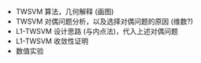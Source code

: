 + TWSVM 算法，几何解释 (画图)
+ TWSVM 对偶问题分析，以及选择对偶问题的原因 (维数?)
+ L1-TWSVM 设计思路 (与内点法)，代入上述对偶问题
+ L1-TWSVM 收敛性证明
+ 数值实验
